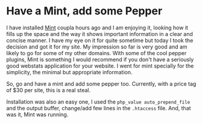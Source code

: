 # Have a Mint, add some Pepper

I have installed [Mint](http://www.haveamint.com/) coupla hours ago and I am enjoying it, looking how it fills up the space and the way it shows important information in a clear and concise manner. I have my eye on it for quite sometime but today I took the decision and got it for my site. My impression so far is very good and am likely to go for some of my other domains. With some of the cool pepper plugins, Mint is something I would recommend if you don't have a seriously good webstats application for your website. I went for mint specially for the simplicity, the minimal but appropriate information.

So, go and have a mint and add some pepper too. Currently, with a price tag of $30 per site, this is a real steal.

Installation was also an easy one, I used the `php_value auto_prepend_file` and the output buffer, change/add few lines in the `.htaccess` file. And, that was it, Mint was running.